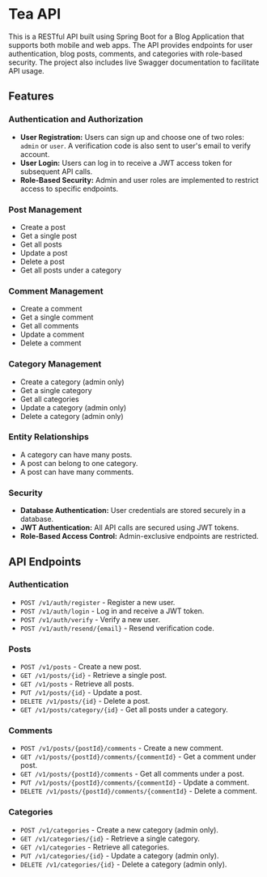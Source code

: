 # Tea API

This is a RESTful API built using Spring Boot for a Blog Application that supports both mobile and web apps. The API provides endpoints for user authentication, blog posts, comments, and categories with role-based security. The project also includes live Swagger documentation to facilitate API usage.

## Features

### Authentication and Authorization
- **User Registration:** Users can sign up and choose one of two roles: `admin` or `user`. A verification code is
also sent to user's email to verify account.
- **User Login:** Users can log in to receive a JWT access token for subsequent API calls.
- **Role-Based Security:** Admin and user roles are implemented to restrict access to specific endpoints.

### Post Management
- Create a post
- Get a single post
- Get all posts
- Update a post
- Delete a post
- Get all posts under a category

### Comment Management
- Create a comment
- Get a single comment
- Get all comments
- Update a comment
- Delete a comment

### Category Management
- Create a category (admin only)
- Get a single category
- Get all categories
- Update a category (admin only)
- Delete a category (admin only)
 
### Entity Relationships
- A category can have many posts.
- A post can belong to one category.
- A post can have many comments.

### Security
- **Database Authentication:** User credentials are stored securely in a database.
- **JWT Authentication:** All API calls are secured using JWT tokens.
- **Role-Based Access Control:** Admin-exclusive endpoints are restricted.

[//]: # (### Additional Features)

[//]: # (- **Live Swagger Documentation:** You can access the swagger documentation for this api here [docs]&#40;http://tea-rest-api-env.eba-grfhpa2h.us-east-1.elasticbeanstalk.com/swagger-ui/index.html&#41;)

## API Endpoints

### Authentication
- `POST /v1/auth/register` - Register a new user.
- `POST /v1/auth/login` - Log in and receive a JWT token.
- `POST /v1/auth/verify` - Verify a new user.
- `POST /v1/auth/resend/{email}` - Resend verification code.

### Posts
- `POST /v1/posts` - Create a new post.
- `GET /v1/posts/{id}` - Retrieve a single post.
- `GET /v1/posts` - Retrieve all posts.
- `PUT /v1/posts/{id}` - Update a post.
- `DELETE /v1/posts/{id}` - Delete a post.
- `GET /v1/posts/category/{id}` - Get all posts under a category.

### Comments
- `POST /v1/posts/{postId}/comments` - Create a new comment.
- `GET /v1/posts/{postId}/comments/{commentId}` - Get a comment under post.
- `GET /v1/posts/{postId}/comments` - Get all comments under a post.
- `PUT /v1/posts/{postId}/comments/{commentId}` - Update a comment.
- `DELETE /v1/posts/{postId}/comments/{commentId}` - Delete a comment.

### Categories
- `POST /v1/categories` - Create a new category (admin only).
- `GET /v1/categories/{id}` - Retrieve a single category.
- `GET /v1/categories` - Retrieve all categories.
- `PUT /v1/categories/{id}` - Update a category (admin only).
- `DELETE /v1/categories/{id}` - Delete a category (admin only).

